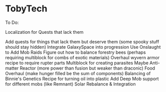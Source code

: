 # TobyTech
 To Do:

Localization for Quests that lack them

Add quests for things that lack them but deserve them (some spooky stuff should stay hidden)
Integrate GalaxySpace into progression
Use Onslaught to Add Mob Raids
Figure out how to balance forestry bees (perhaps requiring multiblock for combs of exotic materials)
Overhaul wyvern armor recipe to require rupter parts
Multiblock for creating parasites
Maybe Anti-matter Reactor (more power than fusion but weaker than draconic)
Food Overhaul (make hunger filled be the sum of components)
Balancing of Binnie's Genetics
Recipe for turning oil into plastic
Add Deep Mob support for different mobs (like Remnant)
Solar Rebalance & Integration

